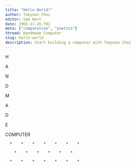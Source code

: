 ```yaml
---
title: "Hello World!"
author: Taeyoon Choi
editor: Sam Hart
date: 1965-11-26-T01
meta: ["computation", "poetics"]
thread: Handmade Computer
slug: hello-world
description: Start building a computer with Taeyoon Choi
---
```


H

A

N

D

M

A

D

E

COMPUTER

```
  *    *    *    *    *    *    *

    *    *    *    *    *    *

  *    *    *    *    *    *    *
```
